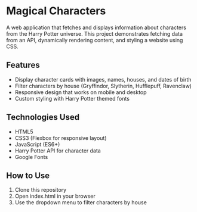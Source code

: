 # Magical Characters

A web application that fetches and displays information about characters from the Harry Potter universe. This project demonstrates fetching data from an API, dynamically rendering content, and styling a website using CSS.

## Features

- Display character cards with images, names, houses, and dates of birth
- Filter characters by house (Gryffindor, Slytherin, Hufflepuff, Ravenclaw)
- Responsive design that works on mobile and desktop
- Custom styling with Harry Potter themed fonts

## Technologies Used

- HTML5
- CSS3 (Flexbox for responsive layout)
- JavaScript (ES6+)
- Harry Potter API for character data
- Google Fonts

## How to Use

1. Clone this repository
2. Open index.html in your browser
3. Use the dropdown menu to filter characters by house
